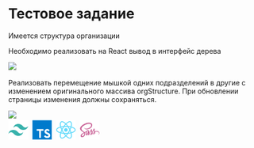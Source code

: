 <h1>Тестовое задание </h1>

<p>Имеется структура организации</p>

<div id="skills" align="left">
<p>Необходимо реализовать на React вывод в интерфейс дерева</p>
<img src="https://i.ibb.co/WvLy6y5/task1.png" height="500"/>
<p>Реализовать перемещение мышкой одних подразделений в другие с изменением оригинального массива orgStructure. При обновлении страницы изменения должны сохраняться.</p>
<img src="https://i.ibb.co/Pmf6g2m/task2.png" height="500"/>
</div>

<div id="skills" align="left">
<img src="https://github.com/devicons/devicon/blob/master/icons/tailwindcss/tailwindcss-plain.svg" alt="TailWind" width="40" height="40"/>&nbsp;
<img src="https://github.com/devicons/devicon/blob/master/icons/typescript/typescript-original.svg" alt="TypeScript" width="40" height="40"/>&nbsp;
<img src="https://github.com/devicons/devicon/blob/master/icons/react/react-original.svg" alt="React" width="40" height="40"/>&nbsp;
<img src="https://github.com/devicons/devicon/blob/master/icons/sass/sass-original.svg" alt="SASS" width="40" height="40"/>&nbsp;
</div>
